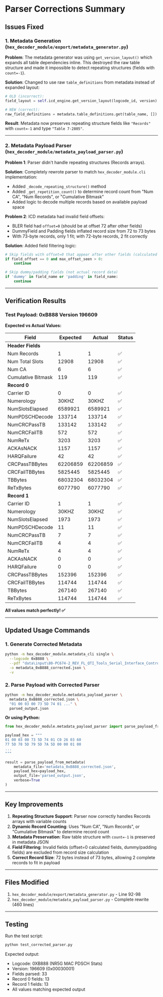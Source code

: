 # Parser Corrections Summary

## Issues Fixed

### 1. Metadata Generation (`hex_decoder_module/export/metadata_generator.py`)

**Problem**: The metadata generator was using `get_version_layout()` which expands all table dependencies inline. This destroyed the raw table structure and made it impossible to detect repeating structures (fields with `count=-1`).

**Solution**: Changed to use raw `table_definitions` from metadata instead of expanded layout:
```python
# OLD (incorrect):
field_layout = self.icd_engine.get_version_layout(logcode_id, version)

# NEW (correct):
raw_field_definitions = metadata.table_definitions.get(table_name, [])
```

**Result**: Metadata now preserves repeating structure fields like `"Records"` with `count=-1` and type `"Table 7-2805"`.

---

### 2. Metadata Payload Parser (`hex_decoder_module/metadata_payload_parser.py`)

**Problem 1**: Parser didn't handle repeating structures (Records arrays).

**Solution**: Completely rewrote parser to match `hex_decoder_module.cli` implementation:
- Added `_decode_repeating_structure()` method
- Added `_get_repetition_count()` to determine record count from "Num CA", "Num Records", or "Cumulative Bitmask"
- Added logic to decode multiple records based on available payload space

**Problem 2**: ICD metadata had invalid field offsets:
- BLER field had `offset=0` (should be at offset 72 after other fields)
- DummyField and Padding fields inflated record size from 72 to 73 bytes
- With 73-byte records, only 1 fit; with 72-byte records, 2 fit correctly

**Solution**: Added field filtering logic:
```python
# Skip fields with offset=0 that appear after other fields (calculated fields)
if field_offset == 0 and max_offset_seen > 0:
    continue

# Skip dummy/padding fields (not actual record data)
if 'dummy' in field_name or 'padding' in field_name:
    continue
```

---

## Verification Results

### Test Payload: 0xB888 Version 196609

**Expected vs Actual Values:**

| Field | Expected | Actual | Status |
|-------|----------|--------|--------|
| **Header Fields** |
| Num Records | 1 | 1 | ✅ |
| Num Total Slots | 12908 | 12908 | ✅ |
| Num CA | 6 | 6 | ✅ |
| Cumulative Bitmask | 119 | 119 | ✅ |
| **Record 0** |
| Carrier ID | 0 | 0 | ✅ |
| Numerology | 30KHZ | 30KHZ | ✅ |
| NumSlotsElapsed | 6589921 | 6589921 | ✅ |
| NumPDSCHDecode | 133714 | 133714 | ✅ |
| NumCRCPassTB | 133142 | 133142 | ✅ |
| NumCRCFailTB | 572 | 572 | ✅ |
| NumReTx | 3203 | 3203 | ✅ |
| ACKAsNACK | 1157 | 1157 | ✅ |
| HARQFailure | 42 | 42 | ✅ |
| CRCPassTBBytes | 62206859 | 62206859 | ✅ |
| CRCFailTBBytes | 5825445 | 5825445 | ✅ |
| TBBytes | 68032304 | 68032304 | ✅ |
| ReTxBytes | 6077790 | 6077790 | ✅ |
| **Record 1** |
| Carrier ID | 1 | 1 | ✅ |
| Numerology | 30KHZ | 30KHZ | ✅ |
| NumSlotsElapsed | 1973 | 1973 | ✅ |
| NumPDSCHDecode | 11 | 11 | ✅ |
| NumCRCPassTB | 7 | 7 | ✅ |
| NumCRCFailTB | 4 | 4 | ✅ |
| NumReTx | 4 | 4 | ✅ |
| ACKAsNACK | 0 | 0 | ✅ |
| HARQFailure | 0 | 0 | ✅ |
| CRCPassTBBytes | 152396 | 152396 | ✅ |
| CRCFailTBBytes | 114744 | 114744 | ✅ |
| TBBytes | 267140 | 267140 | ✅ |
| ReTxBytes | 114744 | 114744 | ✅ |

**All values match perfectly! ✅**

---

## Updated Usage Commands

### 1. Generate Corrected Metadata
```bash
python -m hex_decoder_module.metadata_cli single \
  --logcode 0xB888 \
  --pdf "data\input\80-PC674-2_REV_FL_QTI_Tools_Serial_Interface_Control_Document_for_NR5G_Document.pdf" \
  -o metadata_0xB888_corrected.json \
  -v
```

### 2. Parse Payload with Corrected Parser
```bash
python -m hex_decoder_module.metadata_payload_parser \
  metadata_0xB888_corrected.json \
  "01 00 03 00 73 5D 74 01 ..." \
  parsed_output.json
```

**Or using Python:**
```python
from hex_decoder_module.metadata_payload_parser import parse_payload_from_metadata

payload_hex = """
01 00 03 00 73 5D 74 01 C0 26 03 60
77 5D 78 5D 79 5D 7A 5D 00 00 01 00
...
"""

result = parse_payload_from_metadata(
    metadata_file='metadata_0xB888_corrected.json',
    payload_hex=payload_hex,
    output_file='parsed_output.json',
    verbose=True
)
```

---

## Key Improvements

1. **Repeating Structure Support**: Parser now correctly handles Records arrays with variable counts
2. **Dynamic Record Counting**: Uses "Num CA", "Num Records", or "Cumulative Bitmask" to determine record count
3. **Metadata Preservation**: Raw table structure with `count=-1` is preserved in metadata JSON
4. **Field Filtering**: Invalid fields (offset=0 calculated fields, dummy/padding fields) are excluded from record size calculation
5. **Correct Record Size**: 72 bytes instead of 73 bytes, allowing 2 complete records to fit in payload

---

## Files Modified

1. `hex_decoder_module/export/metadata_generator.py` - Line 92-98
2. `hex_decoder_module/metadata_payload_parser.py` - Complete rewrite (460 lines)

---

## Testing

Run the test script:
```bash
python test_corrected_parser.py
```

Expected output:
- Logcode: 0XB888 (NR5G MAC PDSCH Stats)
- Version: 196609 (0x00030001)
- Fields parsed: 33
- Record 0 fields: 13
- Record 1 fields: 13
- All values matching expected output
